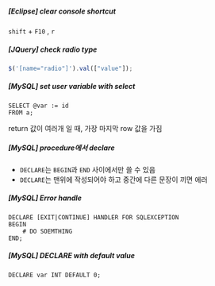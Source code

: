 ##### [Eclipse] clear console shortcut

`shift` + `F10` , `r`

##### [JQuery] check radio type

```javascript
$('[name="radio"]').val(["value"]);
```

##### [MySQL] set user variable with select

```mysql
SELECT @var := id
FROM a;
```

return 값이 여러개 일 때, 가장 마지막 row 값을 가짐

##### [MySQL] procedure에서 declare

- `DECLARE`는 `BEGIN`과 `END` 사이에서만 쓸 수 있음
- `DECLARE`는 맨위에 작성되어야 하고 중간에 다른 문장이 끼면 에러

##### [MySQL] Error handle

```mysql
DECLARE [EXIT|CONTINUE] HANDLER FOR SQLEXCEPTION
BEGIN
	# DO SOEMTHING
END;
```

##### [MySQL] DECLARE with default value

```mysql
DECLARE var INT DEFAULT 0;
```

